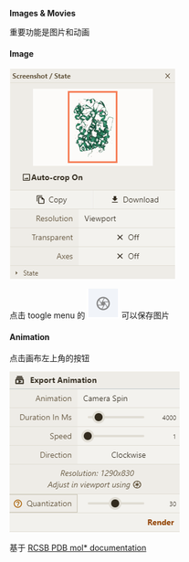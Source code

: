 ﻿**Images & Movies**

重要功能是图片和动画

#### **Image**

![](./img/detail-screenshot.png)

点击 toogle menu 的 ![](./img/screenshoticon.png) 可以保存图片

#### **Animation**

点击画布左上角的按钮

![](./img/animation.png)

基于 [RCSB PDB mol\* documentation](https://www.rcsb.org/3d-view/molstar/help/getting-started)
